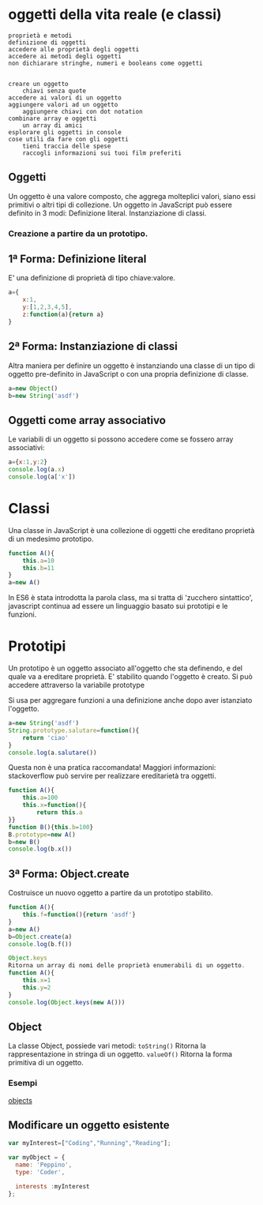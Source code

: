 # oggetti della vita reale (e classi)
    proprietà e metodi
    definizione di oggetti
    accedere alle proprietà degli oggetti
    accedere ai metodi degli oggetti
    non dichiarare stringhe, numeri e booleans come oggetti


    creare un oggetto
        chiavi senza quote
    accedere ai valori di un oggetto
    aggiungere valori ad un oggetto
        aggiungere chiavi con dot notation
    combinare array e oggetti
        un array di amici
    esplorare gli oggetti in console
    cose utili da fare con gli oggetti
        tieni traccia delle spese
        raccogli informazioni sui tuoi film preferiti

## Oggetti

Un oggetto è una valore composto, che aggrega molteplici valori, siano essi primitivi o altri tipi di collezione.
Un oggetto in JavaScript può essere definito in 3 modi:
Definizione literal. 
Instanziazione di classi. 

### Creazione a partire da un prototipo. 

## 1ª Forma: Definizione literal
E' una definizione di proprietà di tipo chiave:valore.
```javascript
a={
    x:1,
    y:[1,2,3,4,5],
    z:function(a){return a}
}
```
## 2ª Forma: Instanziazione di classi
Altra maniera per definire un oggetto è instanziando una classe di un tipo di oggetto pre-definito in JavaScript o con una propria definizione di classe.
```javascript
a=new Object()
b=new String('asdf')
```
## Oggetti come array associativo
Le variabili di un oggetto si possono accedere come se fossero array associativi:
```javascript
a={x:1,y:2}
console.log(a.x)
console.log(a['x'])
```

# Classi
Una classe in JavaScript è una collezione di oggetti che ereditano proprietà di un medesimo prototipo.
```javascript
function A(){
    this.a=10
    this.b=11
}
a=new A()
```

In ES6 è stata introdotta la parola class, ma si tratta di 'zucchero sintattico', javascript continua ad essere un linguaggio basato sui prototipi e le funzioni.

# Prototipi
Un prototipo è un oggetto associato all'oggetto che sta definendo, e del quale va a ereditare proprietà.
E' stabilito quando l'oggetto è creato.
Si può accedere attraverso la variabile prototype

Si usa per aggregare funzioni a una definizione anche dopo aver istanziato l'oggetto.

```javascript
a=new String('asdf')
String.prototype.salutare=function(){
    return 'ciao'
}
console.log(a.salutare())
```

Questa non è una pratica raccomandata!
Maggiori informazioni: stackoverflow
può servire per realizzare ereditarietà tra oggetti.

```javascript
function A(){
    this.a=100
    this.x=function(){
        return this.a
}}
function B(){this.b=100}
B.prototype=new A()
b=new B()
console.log(b.x())
```

## 3ª Forma: Object.create
Costruisce un nuovo oggetto a partire da un prototipo stabilito.
```javascript                
function A(){
    this.f=function(){return 'asdf'}
}
a=new A()
b=Object.create(a)
console.log(b.f())

Object.keys
Ritorna un array di nomi delle proprietà enumerabili di un oggetto.
function A(){
    this.x=1
    this.y=2
}
console.log(Object.keys(new A()))
```

## Object
La classe Object, possiede vari metodi:
`toString()`
Ritorna la rappresentazione in stringa di un oggetto.
`valueOf()`
Ritorna la forma primitiva di un oggetto.


### Esempi
[objects](../esempi/04_objects)


## Modificare un oggetto esistente

```javascript
var myInterest=["Coding","Running","Reading"];

var myObject = {
  name: 'Peppino',
  type: 'Coder',

  interests :myInterest
};
```

